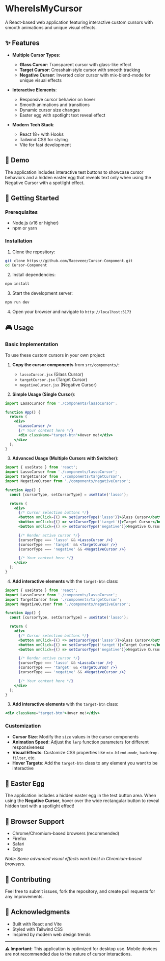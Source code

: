 # WhereIsMyCursor

A React-based web application featuring interactive custom cursors with smooth animations and unique visual effects.

## ✨ Features

- **Multiple Cursor Types**:
  - **Glass Cursor**: Transparent cursor with glass-like effect
  - **Target Cursor**: Crosshair-style cursor with smooth tracking
  - **Negative Cursor**: Inverted color cursor with mix-blend-mode for unique visual effects

- **Interactive Elements**:
  - Responsive cursor behavior on hover
  - Smooth animations and transitions
  - Dynamic cursor size changes
  - Easter egg with spotlight text reveal effect

- **Modern Tech Stack**:
  - React 18+ with Hooks
  - Tailwind CSS for styling
  - Vite for fast development

## 🎯 Demo

The application includes interactive test buttons to showcase cursor behaviors and a hidden easter egg that reveals text only when using the Negative Cursor with a spotlight effect.

## 🚀 Getting Started

### Prerequisites

- Node.js (v16 or higher)
- npm or yarn

### Installation

1. Clone the repository:
```bash
git clone https://github.com/Maeeveee/Cursor-Component.git
cd Cursor-Component
```

2. Install dependencies:
```bash
npm install
```

3. Start the development server:
```bash
npm run dev
```

4. Open your browser and navigate to `http://localhost:5173`

## 🎮 Usage

### Basic Implementation

To use these custom cursors in your own project:

1. **Copy the cursor components** from `src/components/`:
   - `lassoCursor.jsx` (Glass Cursor)
   - `targetCursor.jsx` (Target Cursor)
   - `negativeCursor.jsx` (Negative Cursor)

2. **Simple Usage (Single Cursor)**:
```jsx
import LassoCursor from './components/lassoCursor';

function App() {
  return (
    <div>
      <LassoCursor />
      {/* Your content here */}
      <div className="target-btn">Hover me!</div>
    </div>
  );
}
```

3. **Advanced Usage (Multiple Cursors with Switcher)**:
```jsx
import { useState } from 'react';
import LassoCursor from './components/lassoCursor';
import TargetCursor from './components/targetCursor';
import NegativeCursor from './components/negativeCursor';

function App() {
  const [cursorType, setCursorType] = useState('lasso');

  return (
    <div>
      {/* Cursor selection buttons */}
      <button onClick={() => setCursorType('lasso')}>Glass Cursor</button>
      <button onClick={() => setCursorType('target')}>Target Cursor</button>
      <button onClick={() => setCursorType('negative')}>Negative Cursor</button>

      {/* Render active cursor */}
      {cursorType === 'lasso' && <LassoCursor />}
      {cursorType === 'target' && <TargetCursor />}
      {cursorType === 'negative' && <NegativeCursor />}

      {/* Your content here */}
    </div>
  );
}
```

4. **Add interactive elements** with the `target-btn` class:
```jsx
import { useState } from 'react';
import LassoCursor from './components/lassoCursor';
import TargetCursor from './components/targetCursor';
import NegativeCursor from './components/negativeCursor';

function App() {
  const [cursorType, setCursorType] = useState('lasso');

  return (
    <div>
      {/* Cursor selection buttons */}
      <button onClick={() => setCursorType('lasso')}>Glass Cursor</button>
      <button onClick={() => setCursorType('target')}>Target Cursor</button>
      <button onClick={() => setCursorType('negative')}>Negative Cursor</button>

      {/* Render active cursor */}
      {cursorType === 'lasso' && <LassoCursor />}
      {cursorType === 'target' && <TargetCursor />}
      {cursorType === 'negative' && <NegativeCursor />}

      {/* Your content here */}
    </div>
  );
}
```

3. **Add interactive elements** with the `target-btn` class:
```jsx
<div className="target-btn">Hover me!</div>
```

### Customization

- **Cursor Size**: Modify the `size` values in the cursor components
- **Animation Speed**: Adjust the `lerp` function parameters for different responsiveness
- **Visual Effects**: Customize CSS properties like `mix-blend-mode`, `backdrop-filter`, etc.
- **Hover Targets**: Add the `target-btn` class to any element you want to be interactive

## 🎨 Easter Egg

The application includes a hidden easter egg in the test button area. When using the **Negative Cursor**, hover over the wide rectangular button to reveal hidden text with a spotlight effect!

## 📱 Browser Support

- Chrome/Chromium-based browsers (recommended)
- Firefox
- Safari
- Edge

*Note: Some advanced visual effects work best in Chromium-based browsers.*

## 🤝 Contributing

Feel free to submit issues, fork the repository, and create pull requests for any improvements.

## 🙏 Acknowledgments

- Built with React and Vite
- Styled with Tailwind CSS
- Inspired by modern web design trends

---

**⚠️ Important**: This application is optimized for desktop use. Mobile devices are not recommended due to the nature of cursor interactions.